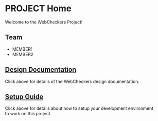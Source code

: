 # PROJECT Home

Welcome to the WebCheckers Project!

## Team

* MEMBER1
* MEMBER2

## [Design Documentation](DesignDoc)

Click above for details of the WebCheckers design documentation.

## [Setup Guide](SetupGuide)

Click above for details about how to setup your development environment to work on this project.
